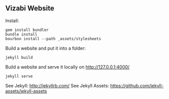 Vizabi Website
---

Install:

```
gem install bundler
bundle install
bourbon install --path _assets/stylesheets
```

Build a website and put it into a folder:

```
jekyll build
```

Build a website and serve it locally on http://127.0.0.1:4000/

```
jekyll serve
```

See Jekyll: http://jekyllrb.com/
See Jekyll Assets: https://github.com/jekyll-assets/jekyll-assets